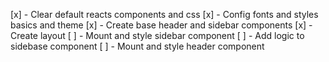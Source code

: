 [x] - Clear default reacts components and css
[x] - Config fonts and styles basics and theme
[x] - Create base header and sidebar components
[x] - Create layout 
[ ] - Mount and style sidebar component
[ ] - Add logic to sidebase component
[ ] - Mount and style header component
